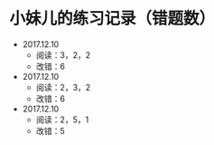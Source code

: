 # 小妹儿的练习记录（错题数）
- 2017.12.10 
  - 阅读：3，2，2
  - 改错：6
- 2017.12.10 
  - 阅读：2，3，2
  - 改错：6
- 2017.12.10 
  - 阅读：2，5，1
  - 改错：5

